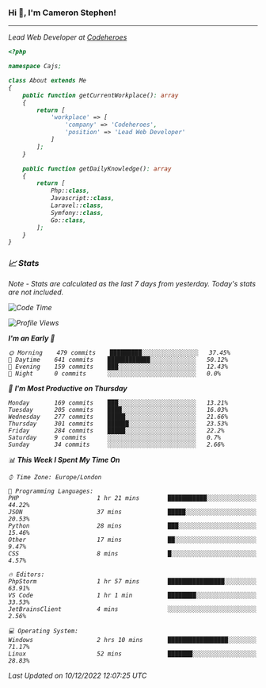 ### Hi 👋, I'm Cameron Stephen!
<hr>
<p><em>Lead Web Developer at <a href="https://codeheroes.co.uk">Codeheroes</a></p>


```php
<?php

namespace Cajs;

class About extends Me
{
    public function getCurrentWorkplace(): array
    {
        return [
            'workplace' => [
                'company' => 'Codeheroes',
                'position' => 'Lead Web Developer'
            ]
        ];
    }

    public function getDailyKnowledge(): array
    {
        return [
            Php::class,
            Javascript::class,
            Laravel::class,
            Symfony::class,
            Go::class,
        ];
    }
}
```

### 📈 Stats
<p><em>Note - Stats are calculated as the last 7 days from yesterday. Today's stats are not included.</em></p>


<!--START_SECTION:waka-->
![Code Time](http://img.shields.io/badge/Code%20Time-3%2C231%20hrs%2024%20mins-blue)

![Profile Views](http://img.shields.io/badge/Profile%20Views-2-blue)

**I'm an Early 🐤** 

```text
🌞 Morning    479 commits    █████████░░░░░░░░░░░░░░░░   37.45% 
🌆 Daytime    641 commits    ████████████░░░░░░░░░░░░░   50.12% 
🌃 Evening    159 commits    ███░░░░░░░░░░░░░░░░░░░░░░   12.43% 
🌙 Night      0 commits      ░░░░░░░░░░░░░░░░░░░░░░░░░   0.0%

```
📅 **I'm Most Productive on Thursday** 

```text
Monday       169 commits    ███░░░░░░░░░░░░░░░░░░░░░░   13.21% 
Tuesday      205 commits    ████░░░░░░░░░░░░░░░░░░░░░   16.03% 
Wednesday    277 commits    █████░░░░░░░░░░░░░░░░░░░░   21.66% 
Thursday     301 commits    ██████░░░░░░░░░░░░░░░░░░░   23.53% 
Friday       284 commits    █████░░░░░░░░░░░░░░░░░░░░   22.2% 
Saturday     9 commits      ░░░░░░░░░░░░░░░░░░░░░░░░░   0.7% 
Sunday       34 commits     ░░░░░░░░░░░░░░░░░░░░░░░░░   2.66%

```


📊 **This Week I Spent My Time On** 

```text
⌚︎ Time Zone: Europe/London

💬 Programming Languages: 
PHP                      1 hr 21 mins        ███████████░░░░░░░░░░░░░░   44.22% 
JSON                     37 mins             █████░░░░░░░░░░░░░░░░░░░░   20.53% 
Python                   28 mins             ███░░░░░░░░░░░░░░░░░░░░░░   15.46% 
Other                    17 mins             ██░░░░░░░░░░░░░░░░░░░░░░░   9.47% 
CSS                      8 mins              █░░░░░░░░░░░░░░░░░░░░░░░░   4.57%

🔥 Editors: 
PhpStorm                 1 hr 57 mins        ████████████████░░░░░░░░░   63.91% 
VS Code                  1 hr 1 min          ████████░░░░░░░░░░░░░░░░░   33.53% 
JetBrainsClient          4 mins              ░░░░░░░░░░░░░░░░░░░░░░░░░   2.56%

💻 Operating System: 
Windows                  2 hrs 10 mins       █████████████████░░░░░░░░   71.17% 
Linux                    52 mins             ███████░░░░░░░░░░░░░░░░░░   28.83%

```


 Last Updated on 10/12/2022 12:07:25 UTC
<!--END_SECTION:waka-->
